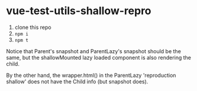 # vue-test-utils-shallow-repro

1. clone this repo
2. `npm i`
3. `npm t`

Notice that Parent's snapshot and ParentLazy's snapshot should be the same, but the shallowMounted lazy loaded component is also rendering the child.

By the other hand, the wrapper.html() in the ParentLazy 'reproduction shallow' does not have the Child info (but snapshot does).
